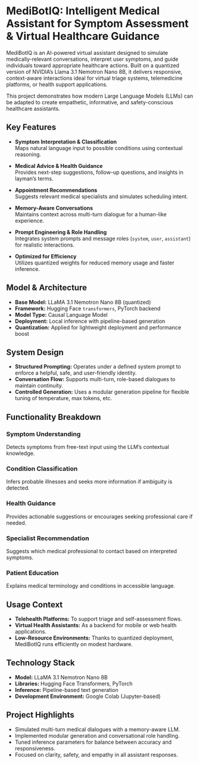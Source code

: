 # MediBotIQ: Intelligent Medical Assistant for Symptom Assessment & Virtual Healthcare Guidance

MediBotIQ is an AI-powered virtual assistant designed to simulate medically-relevant conversations, interpret user symptoms, and guide individuals toward appropriate healthcare actions. Built on a quantized version of NVIDIA’s Llama 3.1 Nemotron Nano 8B, it delivers responsive, context-aware interactions ideal for virtual triage systems, telemedicine platforms, or health support applications.

This project demonstrates how modern Large Language Models (LLMs) can be adapted to create empathetic, informative, and safety-conscious healthcare assistants.

## Key Features

- **Symptom Interpretation & Classification**  
  Maps natural language input to possible conditions using contextual reasoning.

- **Medical Advice & Health Guidance**  
  Provides next-step suggestions, follow-up questions, and insights in layman’s terms.

- **Appointment Recommendations**  
  Suggests relevant medical specialists and simulates scheduling intent.

- **Memory-Aware Conversations**  
  Maintains context across multi-turn dialogue for a human-like experience.

- **Prompt Engineering & Role Handling**  
  Integrates system prompts and message roles (`system`, `user`, `assistant`) for realistic interactions.

- **Optimized for Efficiency**  
  Utilizes quantized weights for reduced memory usage and faster inference.

## Model & Architecture

- **Base Model:** LLaMA 3.1 Nemotron Nano 8B (quantized)
- **Framework:** Hugging Face `transformers`, PyTorch backend
- **Model Type:** Causal Language Model
- **Deployment:** Local inference with pipeline-based generation
- **Quantization:** Applied for lightweight deployment and performance boost

## System Design

- **Structured Prompting:** Operates under a defined system prompt to enforce a helpful, safe, and user-friendly identity.
- **Conversation Flow:** Supports multi-turn, role-based dialogues to maintain continuity.
- **Controlled Generation:** Uses a modular generation pipeline for flexible tuning of temperature, max tokens, etc.

## Functionality Breakdown

### Symptom Understanding  
Detects symptoms from free-text input using the LLM’s contextual knowledge.

### Condition Classification  
Infers probable illnesses and seeks more information if ambiguity is detected.

### Health Guidance  
Provides actionable suggestions or encourages seeking professional care if needed.

### Specialist Recommendation  
Suggests which medical professional to contact based on interpreted symptoms.

### Patient Education  
Explains medical terminology and conditions in accessible language.

## Usage Context

- **Telehealth Platforms:** To support triage and self-assessment flows.
- **Virtual Health Assistants:** As a backend for mobile or web health applications.
- **Low-Resource Environments:** Thanks to quantized deployment, MediBotIQ runs efficiently on modest hardware.

## Technology Stack

- **Model:** LLaMA 3.1 Nemotron Nano 8B
- **Libraries:** Hugging Face Transformers, PyTorch
- **Inference:** Pipeline-based text generation
- **Development Environment:** Google Colab (Jupyter-based)

## Project Highlights

- Simulated multi-turn medical dialogues with a memory-aware LLM.
- Implemented modular generation and conversational role handling.
- Tuned inference parameters for balance between accuracy and responsiveness.
- Focused on clarity, safety, and empathy in all assistant responses.
